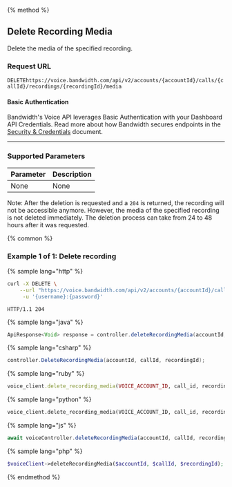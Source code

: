 {% method %}

## Delete Recording Media

Delete the media of the specified recording.

### Request URL

<code class="delete">DELETE</code>`https://voice.bandwidth.com/api/v2/accounts/{accountId}/calls/{callId}/recordings/{recordingId}/media`

#### Basic Authentication

Bandwidth's Voice API leverages Basic Authentication with your Dashboard API Credentials. Read more about how Bandwidth secures endpoints in the [Security & Credentials](../../../guides/accountCredentials.md) document.

---

### Supported Parameters

| Parameter | Description |
|:----------|:------------|
| None      | None        |

Note: After the deletion is requested and a `204` is returned, the recording will not be accessible anymore. However, the media of the specified recording is not deleted immediately. The deletion process can take from 24 to 48 hours after it was requested.

{% common %}

### Example 1 of 1: Delete recording

{% sample lang="http" %}

```bash
curl -X DELETE \
    --url "https://voice.bandwidth.com/api/v2/accounts/{accountId}/calls/{callId}/recordings/{recordingId}/media" \
     -u '{username}:{password}'
```

```
HTTP/1.1 204
```

{% sample lang="java" %}

```java
ApiResponse<Void> response = controller.deleteRecordingMedia(accountId, callId, recordingId);
```

{% sample lang="csharp" %}

```csharp
controller.DeleteRecordingMedia(accountId, callId, recordingId);
```

{% sample lang="ruby" %}

```ruby
voice_client.delete_recording_media(VOICE_ACCOUNT_ID, call_id, recording_id)
```

{% sample lang="python" %}

```python
voice_client.delete_recording_media(VOICE_ACCOUNT_ID, call_id, recording_id)
```

{% sample lang="js" %}

```js
await voiceController.deleteRecordingMedia(accountId, callId, recordingId);
```

{% sample lang="php" %}

```php
$voiceClient->deleteRecordingMedia($accountId, $callId, $recordingId);
```

{% endmethod %}
